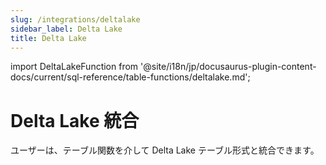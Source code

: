 ```yaml
---
slug: /integrations/deltalake
sidebar_label: Delta Lake
title: Delta Lake
---
```


import DeltaLakeFunction from '@site/i18n/jp/docusaurus-plugin-content-docs/current/sql-reference/table-functions/deltalake.md';


# Delta Lake 統合

ユーザーは、テーブル関数を介して Delta Lake テーブル形式と統合できます。

<DeltaLakeFunction/>
